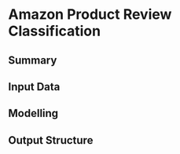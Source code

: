 # Amazon Product Review Classification

## Summary  

## Input Data  

## Modelling  

## Output Structure
